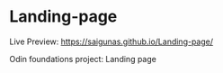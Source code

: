 # Landing-page
Live Preview: https://saigunas.github.io/Landing-page/

Odin foundations project: Landing page
